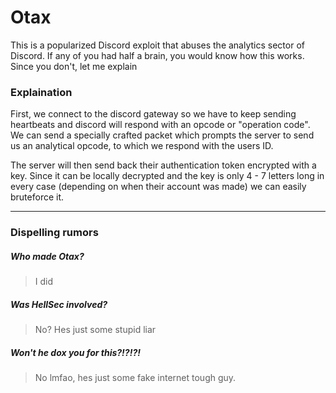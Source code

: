 # Otax
This is a popularized Discord exploit that abuses the analytics sector of Discord.
If any of you had half a brain, you would know how this works. Since you don't, let me explain

### Explaination

First, we connect to the discord gateway so we have to keep sending heartbeats and discord will respond
with an opcode or "operation code". We can send a specially crafted packet which prompts the server to
send us an analytical opcode, to which we respond with the users ID. 

The server will then send back their authentication token encrypted with a key. Since it can be locally
decrypted and the key is only 4 - 7 letters long in every case (depending on when their account was made)
we can easily bruteforce it.

--------------------------------------------------------------------------------------------------------------

### Dispelling rumors

##### Who made Otax?
> I did
##### Was HellSec involved?
> No? Hes just some stupid liar
##### Won't he dox you for this?!?!?!
> No lmfao, hes just some fake internet tough guy.
